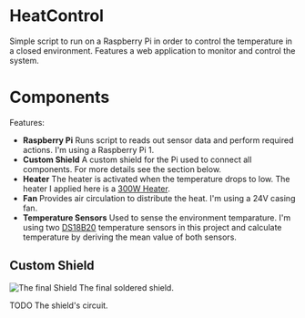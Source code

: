 # HeatControl

Simple script to run on a Raspberry Pi in order to control the temperature in a closed environment. Features a web application to monitor and control the system.

# Components

Features:

* **Raspberry Pi**
  Runs script to reads out sensor data and perform required actions. I'm using a Raspberry Pi 1.
* **Custom Shield**
  A custom shield for the Pi used to connect all components. For more details see the section below.
* **Heater**
  The heater is activated when the temperature drops to low. The heater I applied here is a [300W Heater](https://www.amazon.de/Keramisches-Luftheizelement-Thermostat-PTC-isolierte-elektrische/dp/B07MDCMFCQ/ref=sr_1_1_sspa?keywords=keramisches+luftheizelement&qid=1643123726&sprefix=keramisches+lufthei%2Caps%2C72&sr=8-1-spons&psc=1&smid=A2QDVE2OGM9E0I&spLa=ZW5jcnlwdGVkUXVhbGlmaWVyPUE2NU03NUxQTkpDNjYmZW5jcnlwdGVkSWQ9QTAwNDQ4NTAzTlVOTTRTSFgwSThKJmVuY3J5cHRlZEFkSWQ9QTA0MTY1ODUyV0pQTDlTN1JSTlZKJndpZGdldE5hbWU9c3BfYXRmJmFjdGlvbj1jbGlja1JlZGlyZWN0JmRvTm90TG9nQ2xpY2s9dHJ1ZQ==).
* **Fan**
  Provides air circulation to distribute the heat. I'm using a 24V casing fan.
* **Temperature Sensors**
  Used to sense the environment temparature. I'm using two [DS18B20](https://www.amazon.de/AZDelivery-digitaler-Temperatursensor-Temperaturf%C3%BChler-wasserdicht/dp/B07KNQJ3D7/ref=sr_1_1_sspa?__mk_de_DE=%C3%85M%C3%85%C5%BD%C3%95%C3%91&crid=2U0ZHPSJCCDZD&keywords=DS18B20&qid=1643123820&sprefix=ds18b20%2Caps%2C78&sr=8-1-spons&psc=1&smid=A1X7QLRQH87QA3&spLa=ZW5jcnlwdGVkUXVhbGlmaWVyPUExNDlRUkUyWU9RNUZYJmVuY3J5cHRlZElkPUEwODYwNjA4OFhCTVM5VTdLSTUmZW5jcnlwdGVkQWRJZD1BMDYyODIzMDJUOEJXR0dNRUsyV1Imd2lkZ2V0TmFtZT1zcF9hdGYmYWN0aW9uPWNsaWNrUmVkaXJlY3QmZG9Ob3RMb2dDbGljaz10cnVl5) temperature sensors in this project and calculate temperature by deriving the mean value of both sensors.

## Custom Shield
![The final Shield](https://drive.google.com/uc?export=view&id=1OCSn7e3RbvjosjuQAcoru9IjI-qDHAVo)
The final soldered shield.

TODO
The shield's circuit.

